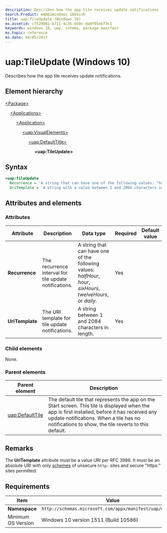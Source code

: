```yaml
---
description: Describes how the app tile receives update notifications (in Package/Applications).
Search.Product: eADQiWindows 10XVcnh
title: uap:TileUpdate (Windows 10)
ms.assetid: cf529081-b711-4c35-b50c-da0f95ebf3c1
keywords: windows 10, uwp, schema, package manifest
ms.topic: reference
ms.date: 04/05/2017
---
```


# uap:TileUpdate (Windows 10)

Describes how the app tile receives update notifications.

## Element hierarchy

[\<Package\>](element-package.md)

&nbsp;&nbsp;&nbsp;&nbsp;[\<Applications\>](element-applications.md)

&nbsp;&nbsp;&nbsp;&nbsp; &nbsp;&nbsp;&nbsp;&nbsp;[\<Application\>](element-application.md)

&nbsp;&nbsp;&nbsp;&nbsp; &nbsp;&nbsp;&nbsp;&nbsp; &nbsp;&nbsp;&nbsp;&nbsp;[\<uap:VisualElements\>](element-uap-visualelements.md)

&nbsp;&nbsp;&nbsp;&nbsp; &nbsp;&nbsp;&nbsp;&nbsp; &nbsp;&nbsp;&nbsp;&nbsp; &nbsp;&nbsp;&nbsp;&nbsp;[\<uap:DefaultTitle\>](element-uap-defaulttile.md)

&nbsp;&nbsp;&nbsp;&nbsp; &nbsp;&nbsp;&nbsp;&nbsp; &nbsp;&nbsp;&nbsp;&nbsp; &nbsp;&nbsp;&nbsp;&nbsp; &nbsp;&nbsp;&nbsp;&nbsp;**\<uap:TileUpdate\>**

## Syntax

```xml
<uap:TileUpdate
  Recurrence = 'A string that can have one of the following values: "halfHour", "hour", "sixHours", "twelveHours", or "daily".'
  UriTemplate = 'A string with a value between 1 and 2084 characters in length.' />
```

## Attributes and elements

### Attributes

| Attribute | Description | Data type | Required | Default value |
|-|-|-|-|-|
| **Recurrence** | The recurrence interval for tile update notifications. | A string that can have one of the following values: *halfHour*, *hour*, *sixHours*, *twelveHours*, or *daily*. | Yes |  |
| **UriTemplate** | The URI template for tile update notifications. | A string between 1 and 2084 characters in length. | Yes |  |

### Child elements

None.

### Parent elements

| Parent element | Description |
|-|-|
| [uap:DefaultTile](element-uap-defaulttile.md) | The default tile that represents the app on the Start screen. This tile is displayed when the app is first installed, before it has received any update notifications. When a tile has no notifications to show, the tile reverts to this default. |

## Remarks

The **UriTemplate** attribute must be a value URI per RFC 3986. It must be an absolute URI with only [schemes](/windows/uwp/launch-resume/launch-maps-app) of unsecure `http:` sites and secure "https:" sites permitted.

## Requirements

| Item | Value |
|--|--|
| **Namespace** | `http://schemas.microsoft.com/appx/manifest/uap/windows10` |
| Minimum OS Version | Windows 10 version 1511 (Build 10586) |
